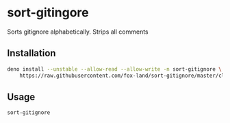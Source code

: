 # sort-gitingore

Sorts gitignore alphabetically. Strips all comments

## Installation

```sh
deno install --unstable --allow-read --allow-write -n sort-gitignore \
	https://raw.githubusercontent.com/fox-land/sort-gitignore/master/cli.ts
```

## Usage

```sh
sort-gitignore
```
